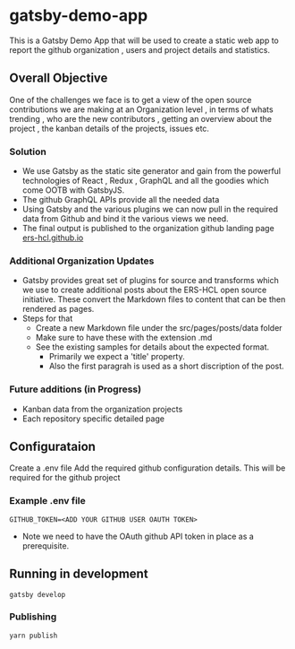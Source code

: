 # gatsby-demo-app
This is a Gatsby Demo App that will be used to create a static web app to report the github organization , users and project details and statistics.

## Overall Objective
One of the challenges we face is to get a view of the open source contributions we are making at an Organization level , in terms of whats trending , who are the new contributors , getting an overview about the project , the kanban details of the projects, issues etc.

### Solution

* We use Gatsby as the static site generator and gain from the powerful technologies of React , Redux , GraphQL and all the goodies which come OOTB with GatsbyJS.
* The github GraphQL APIs provide all the needed data
* Using Gatsby and the various plugins we can now pull in the required data from Github and bind it the various views we need. 
* The final output is published to the organization github landing page [ers-hcl.github.io](https://ers-hcl.github.io/)

### Additional Organization Updates

* Gatsby provides great set of plugins for source and transforms which we use to create additional posts about the ERS-HCL open source initiative. These convert the Markdown files to content that can be then rendered as pages.
* Steps for that
    * Create a new Markdown file under the src/pages/posts/data folder
    * Make sure to have these with the extension .md
    * See the existing samples for details about the expected format. 
        * Primarily we expect a 'title' property.
        * Also the first paragrah is used as a short discription of the post.

### Future additions (in Progress)

* Kanban data from the organization projects
* Each repository specific detailed page

## Configurataion
Create a .env file
Add the required github configuration details. This will be required for the github project
### Example .env file
```
GITHUB_TOKEN=<ADD YOUR GITHUB USER OAUTH TOKEN> 
```
* Note we need to have the OAuth github API token in place as a prerequisite.

## Running in development
`gatsby develop`

### Publishing
`yarn publish`